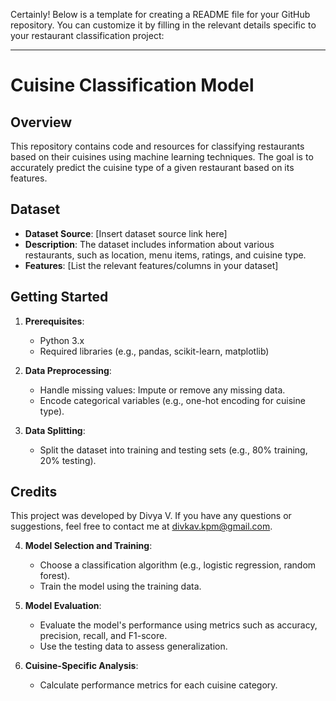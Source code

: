 Certainly! Below is a template for creating a README file for your GitHub repository. You can customize it by filling in the relevant details specific to your restaurant classification project:

---

# Cuisine Classification Model

## Overview

This repository contains code and resources for classifying restaurants based on their cuisines using machine learning techniques. The goal is to accurately predict the cuisine type of a given restaurant based on its features.

## Dataset

- **Dataset Source**: [Insert dataset source link here]
- **Description**: The dataset includes information about various restaurants, such as location, menu items, ratings, and cuisine type.
- **Features**: [List the relevant features/columns in your dataset]

## Getting Started

1. **Prerequisites**:
   - Python 3.x
   - Required libraries (e.g., pandas, scikit-learn, matplotlib)

2. **Data Preprocessing**:
   - Handle missing values: Impute or remove any missing data.
   - Encode categorical variables (e.g., one-hot encoding for cuisine type).

3. **Data Splitting**:
   - Split the dataset into training and testing sets (e.g., 80% training, 20% testing).
  
## Credits

This project was developed by Divya V. If you have any questions or suggestions, feel free to contact me at divkav.kpm@gmail.com.

4. **Model Selection and Training**:
   - Choose a classification algorithm (e.g., logistic regression, random forest).
   - Train the model using the training data.

5. **Model Evaluation**:
   - Evaluate the model's performance using metrics such as accuracy, precision, recall, and F1-score.
   - Use the testing data to assess generalization.

6. **Cuisine-Specific Analysis**:
   - Calculate performance metrics for each cuisine category.
